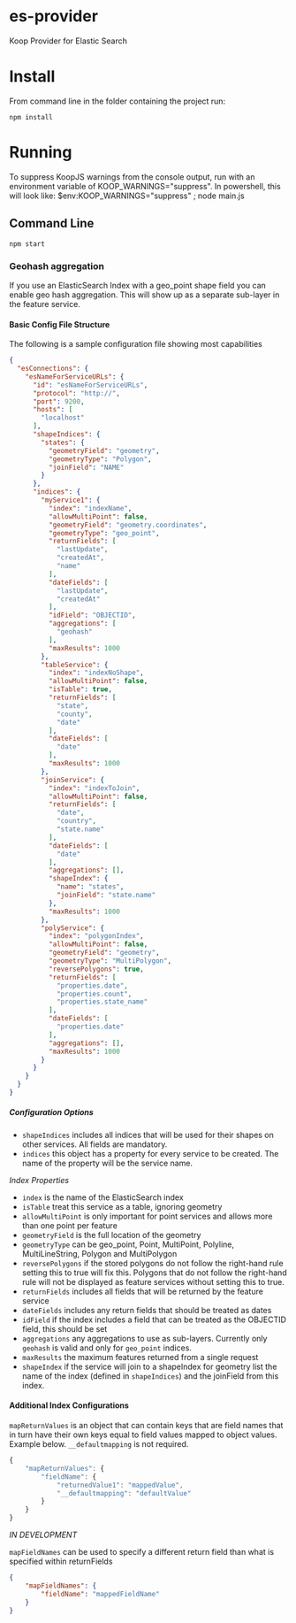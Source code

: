 # es-provider
Koop Provider for Elastic Search

# Install
From command line in the folder containing the project run:

`npm install`

# Running
To suppress KoopJS warnings from the console output, run with an environment variable of KOOP_WARNINGS="suppress". In powershell, this will look like: $env:KOOP_WARNINGS="suppress" ; node main.js

## Command Line
`npm start`

### Geohash aggregation
If you use an ElasticSearch Index with a geo_point shape field you can enable geo hash aggregation.  This will show up 
as a separate sub-layer in the feature service.

#### Basic Config File Structure
The following is a sample configuration file showing most capabilities
```json
{
  "esConnections": {
    "esNameForServiceURLs": {
      "id": "esNameForServiceURLs",
      "protocol": "http://",
      "port": 9200,
      "hosts": [
        "localhost"
      ],
      "shapeIndices": {
        "states": {
          "geometryField": "geometry",
          "geometryType": "Polygon",
          "joinField": "NAME"
        }
      },
      "indices": {
        "myService1": {
          "index": "indexName",
          "allowMultiPoint": false,
          "geometryField": "geometry.coordinates",
          "geometryType": "geo_point",
          "returnFields": [
            "lastUpdate",
            "createdAt",
            "name"
          ],
          "dateFields": [
            "lastUpdate",
            "createdAt"
          ],
          "idField": "OBJECTID",
          "aggregations": [
            "geohash"
          ],
          "maxResults": 1000
        },
        "tableService": {
          "index": "indexNoShape",
          "allowMultiPoint": false,
          "isTable": true,
          "returnFields": [
            "state",
            "county",
            "date"
          ],
          "dateFields": [
            "date"
          ],
          "maxResults": 1000
        },
        "joinService": {
          "index": "indexToJoin",
          "allowMultiPoint": false,
          "returnFields": [
            "date",
            "country",
            "state.name"
          ],
          "dateFields": [
            "date"
          ],
          "aggregations": [],
          "shapeIndex": {
            "name": "states",
            "joinField": "state.name"
          },
          "maxResults": 1000
        },
        "polyService": {
          "index": "polygonIndex",
          "allowMultiPoint": false,
          "geometryField": "geometry",
          "geometryType": "MultiPolygon",
          "reversePolygons": true,
          "returnFields": [
            "properties.date",
            "properties.count",
            "properties.state_name"
          ],
          "dateFields": [
            "properties.date"
          ],
          "aggregations": [],
          "maxResults": 1000
        }
      }
    }
  }
}
```

##### Configuration Options
* `shapeIndices` includes all indices that will be used for their shapes on other services. All fields are mandatory.
* `indices` this object has a property for every service to be created.  The name of the property will be the service 
name.

_Index Properties_
* `index` is the name of the ElasticSearch index
* `isTable` treat this service as a table, ignoring geometry
* `allowMultiPoint` is only important for point services and allows more than one point per feature
* `geometryField` is the full location of the geometry
* `geometryType` can be geo_point, Point, MultiPoint, Polyline, MultiLineString, Polygon and MultiPolygon
* `reversePolygons` if the stored polygons do not follow the right-hand rule setting this to true will fix this. 
Polygons that do not follow the right-hand rule will not be displayed as feature services without setting this to true.
* `returnFields` includes all fields that will be returned by the feature service
* `dateFields` includes any return fields that should be treated as dates
* `idField` if the index includes a field that can be treated as the OBJECTID field, this should be set
* `aggregations` any aggregations to use as sub-layers.  Currently only `geohash` is valid and only for `geo_point` indices.
* `maxResults` the maximum features returned from a single request
* `shapeIndex` if the service will join to a shapeIndex for geometry list the name of the index (defined in 
`shapeIndices`) and the joinField from this index.

#### Additional Index Configurations
`mapReturnValues` is an object that can contain keys that are field names that in turn have their own keys equal to field 
values mapped to object values. Example below. `__defaultmapping` is not required.

``` js
{
    "mapReturnValues": {
        "fieldName": {
            "returnedValue1": "mappedValue",
            "__defaultmapping": "defaultValue"
        }
    }
}
```

*IN DEVELOPMENT*

`mapFieldNames` can be used to specify a different return field than what is specified within returnFields
```` json
{
    "mapFieldNames": {
        "fieldName": "mappedFieldName"
    }
}
````